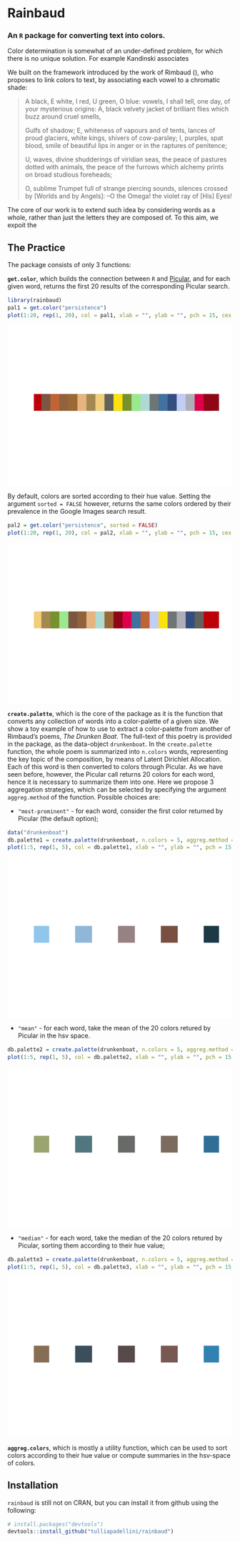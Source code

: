 
<!-- README.md is generated from README.Rmd. Please edit that file -->

# Rainbaud

### An `R` package for converting text into colors.

Color determination is somewhat of an under-defined problem, for which
there is no unique solution. For example Kandinski associates

We built on the framework introduced by the work of Rimbaud (), who
proposes to link colors to text, by associating each vowel to a
chromatic shade:

> A black, E white, I red, U green, O blue: vowels, I shall tell, one
> day, of your mysterious origins: A, black velvety jacket of brilliant
> flies which buzz around cruel smells,
> 
> Gulfs of shadow; E, whiteness of vapours and of tents, lances of proud
> glaciers, white kings, shivers of cow-parsley; I, purples, spat blood,
> smile of beautiful lips in anger or in the raptures of penitence;
> 
> U, waves, divine shudderings of viridian seas, the peace of pastures
> dotted with animals, the peace of the furrows which alchemy prints on
> broad studious foreheads;
> 
> O, sublime Trumpet full of strange piercing sounds, silences crossed
> by \[Worlds and by Angels\]: –O the Omega\! the violet ray of \[His\]
> Eyes\!

The core of our work is to extend such idea by considering words as a
whole, rather than just the letters they are composed of. To this aim,
we expoit the

## The Practice

The package consists of only 3 functions:

**`get.color`**, which builds the connection between `R` and
[Picular](https:\\picular.co), and for each given word, returns the
first 20 results of the corresponding Picular search.

``` r
library(rainbaud)
pal1 = get.color("persistence")
plot(1:20, rep(1, 20), col = pal1, xlab = "", ylab = "", pch = 15, cex = 7, axes = FALSE)
```

<img src="README-unnamed-chunk-2-1.png" style="display: block; margin: auto;" />

By default, colors are sorted according to their hue value. Setting the
argument `sorted = FALSE` however, returns the same colors ordered by
their prevalence in the Google Images search result.

``` r
pal2 = get.color("persistence", sorted = FALSE)
plot(1:20, rep(1, 20), col = pal2, xlab = "", ylab = "", pch = 15, cex = 7, axes = FALSE)
```

<img src="README-unnamed-chunk-3-1.png" style="display: block; margin: auto;" />

**`create.palette`**, which is the core of the package as it is the
function that converts any collection of words into a color-palette of a
given size. We show a toy example of how to use to extract a
color-palette from another of Rimbaud’s poems, *The Drunken Boat*. The
full-text of this poetry is provided in the package, as the data-object
`drunkenboat`. In the `create.palette` function, the whole poem is
summarized into `n.colors` words, representing the key topic of the
composition, by means of Latent Dirichlet Allocation. Each of this word
is then converted to colors through Picular. As we have seen before,
however, the Picular call returns 20 colors for each word, hence it is
necessary to summarize them into one. Here we propose 3 aggregation
strategies, which can be selected by specifying the argument
`aggreg.method` of the function. Possible choices are:

  - `"most-prominent"` - for each word, consider the first color
    returned by Picular (the default option);

<!-- end list -->

``` r
data("drunkenboat")
db.palette1 = create.palette(drunkenboat, n.colors = 5, aggreg.method = "most-prominent")
plot(1:5, rep(1, 5), col = db.palette1, xlab = "", ylab = "", pch = 15, cex = 7, axes = FALSE)
```

<img src="README-unnamed-chunk-4-1.png" style="display: block; margin: auto;" />

  - `"mean"` - for each word, take the mean of the 20 colors retured by
    Picular in the hsv
space.

<!-- end list -->

``` r
db.palette2 = create.palette(drunkenboat, n.colors = 5, aggreg.method = "mean")
plot(1:5, rep(1, 5), col = db.palette2, xlab = "", ylab = "", pch = 15, cex = 7, axes = FALSE)
```

<img src="README-unnamed-chunk-5-1.png" style="display: block; margin: auto;" />

  - `"median"` - for each word, take the median of the 20 colors retured
    by Picular, sorting them according to their hue
value;

<!-- end list -->

``` r
db.palette3 = create.palette(drunkenboat, n.colors = 5, aggreg.method = "median")
plot(1:5, rep(1, 5), col = db.palette3, xlab = "", ylab = "", pch = 15, cex = 7, axes = FALSE)
```

<img src="README-unnamed-chunk-6-1.png" style="display: block; margin: auto;" />

**`aggreg.colors`**, which is mostly a utility function, which can be
used to sort colors according to their hue value or compute summaries in
the hsv-space of colors.

## Installation

`rainbaud` is still not on CRAN, but you can install it from github
using the following:

``` r
# install.packages("devtools")
devtools::install_github("tulliapadellini/rainbaud")
```
